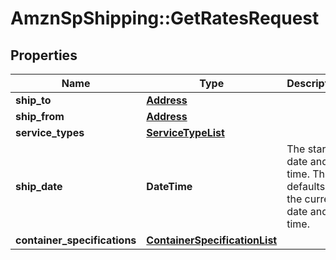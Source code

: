 # AmznSpShipping::GetRatesRequest

## Properties
Name | Type | Description | Notes
------------ | ------------- | ------------- | -------------
**ship_to** | [**Address**](Address.md) |  | 
**ship_from** | [**Address**](Address.md) |  | 
**service_types** | [**ServiceTypeList**](ServiceTypeList.md) |  | 
**ship_date** | **DateTime** | The start date and time. This defaults to the current date and time. | [optional] 
**container_specifications** | [**ContainerSpecificationList**](ContainerSpecificationList.md) |  | 

